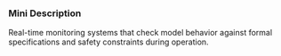 ### Mini Description

Real-time monitoring systems that check model behavior against formal specifications and safety constraints during operation.
